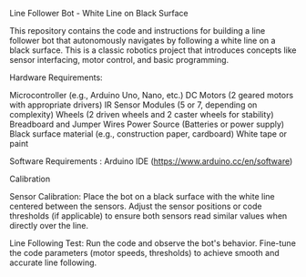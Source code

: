 Line Follower Bot - White Line on Black Surface

This repository contains the code and instructions for building a line follower bot that autonomously navigates by following a white line on a black surface. This is a classic robotics project that introduces concepts like sensor interfacing, motor control, and basic programming.

Hardware Requirements:

Microcontroller (e.g., Arduino Uno, Nano, etc.)
DC Motors (2 geared motors with appropriate drivers)
IR Sensor Modules (5 or 7, depending on complexity)
Wheels (2 driven wheels and 2 caster wheels for stability)
Breadboard and Jumper Wires
Power Source (Batteries or power supply)
Black surface material (e.g., construction paper, cardboard)
White tape or paint

Software Requirements :
Arduino IDE (https://www.arduino.cc/en/software)

Calibration

Sensor Calibration: Place the bot on a black surface with the white line centered between the sensors. Adjust the sensor positions or code thresholds (if applicable) to ensure both sensors read similar values when directly over the line.

Line Following Test: Run the code and observe the bot's behavior. Fine-tune the code parameters (motor speeds, thresholds) to achieve smooth and accurate line following.

